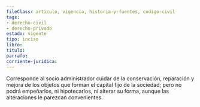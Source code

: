 ```yaml
---
fileClass: articulo, vigencia, historia-y-fuentes, codigo-civil
tags:
- derecho-civil
- derecho-privado
estado: vigente
tipo: inciso
libro:
titulo:
parrafo:
corriente-juridica:
---
```

Corresponde al socio administrador cuidar de la conservación, reparación y mejora de los objetos que forman el capital fijo de la sociedad; pero no podrá empeñarlos, ni hipotecarlos, ni alterar su forma, aunque las alteraciones le parezcan convenientes.